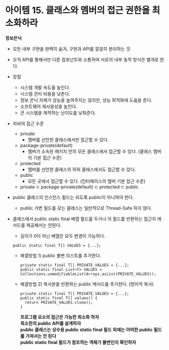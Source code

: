 # 아이템 15. 클래스와 멤버의 접근 권한을 최소화하라

**정보은닉**
- 모든 내부 구현을 완벽히 숨겨, 구현과 API를 깔끔히 분리하는 것
- 오직 API를 통해서만 다른 컴포넌트와 소통하며 서로의 내부 동작 방식은 별개로 한다.

- 장점
  - 시스템 개발 속도를 높인다.
  - 시스템 관리 비용을 낮춘다.
  - 정보 은닉 자체가 성능을 높여주지는 않지만, 성능 최적화에 도움을 준다.
  - 소프트웨어 재사용성을 높인다.
  - 큰 시스템을 제작하는 난이도를 낮춰준다.

- 자바의 접근 수준
  - private
    - 멤버를 선언한 클래스에서만 접근할 수 있다.
  - package-private(default)
    - 멤버가 소속된 패키지 안의 모든 클래스에서 접근할 수 있다. (클래스 멤버의 기본 접근 수준)
  - protected
    - 멤버를 선언한 클래스의 하위 클래스에서도 접근할 수 있다.
  - public
    - 모든 곳에서 접근할 수 있다. (인터페이스의 멤버 기본 접근 수준)
  - private ⊂ package-private(default) ⊂ protected ⊂ public
  
- public 클래스의 인스턴스 필드는 되도록 public이 아니여야 한다.
  - public 가변 필드를 갖는 클래스는 일반적으로 Thread-Safe 하지 않다.

- 클래스에서 public static final 배열 필드를 두거나 이 필드를 반환하는 접근자 메서드를 제공해서는 안된다.
  - 길이가 0이 아닌 배열은 모두 변경이 가능하다.
  ```
  public static final T[] VALUES = {...};
  ```
  - 해결방법 1) public 불변 리스트를 추가한다.
    ```
    private static final T[] PRIVATE_VALUES = {...};
    public static final List<T> VALUES = Collections.unmodifiableList(Arrays.asList(PRIVATE_VALUES));
    ```
  - 해결방법 2) 복사본을 반환하는 public 메서드를 추가한다. (방어적 복사)
    ```
    private static final T[] PRIVATE_VALUES = {...};
    public static final T[] values() {
      return PRIVATE_VALUES.clone();
    }
    ```
    
    **프로그램 요소의 접근은 가능한 최소화 하자<br>**
    **최소한의 public API를 설계하자<br>**
    **public 클래스는 상수용 public static final 필드 외에는 어떠한 public 필드를 가져서는 안 된다<br>**
    **public static final 필드가 참조하는 객체가 불변인지 확인하자<br>**
    
